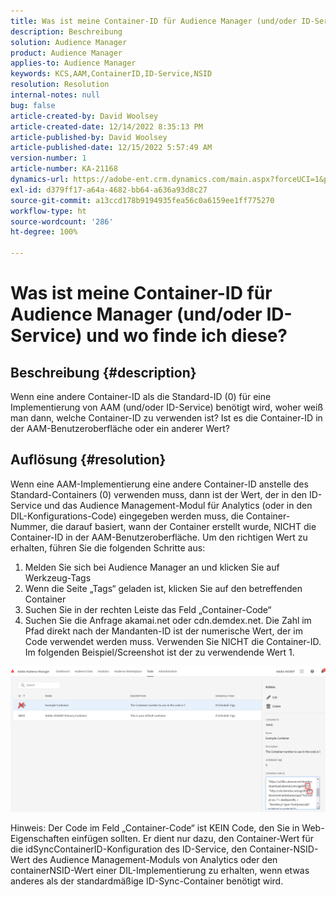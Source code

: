 ```yaml
---
title: Was ist meine Container-ID für Audience Manager (und/oder ID-Service) und wo finde ich diese?
description: Beschreibung
solution: Audience Manager
product: Audience Manager
applies-to: Audience Manager
keywords: KCS,AAM,ContainerID,ID-Service,NSID
resolution: Resolution
internal-notes: null
bug: false
article-created-by: David Woolsey
article-created-date: 12/14/2022 8:35:13 PM
article-published-by: David Woolsey
article-published-date: 12/15/2022 5:57:49 AM
version-number: 1
article-number: KA-21168
dynamics-url: https://adobe-ent.crm.dynamics.com/main.aspx?forceUCI=1&pagetype=entityrecord&etn=knowledgearticle&id=14ebc5cb-ee7b-ed11-81ac-6045bd006a22
exl-id: d379ff17-a64a-4682-bb64-a636a93d8c27
source-git-commit: a13ccd178b9194935fea56c0a6159ee1ff775270
workflow-type: ht
source-wordcount: '286'
ht-degree: 100%

---
```


# Was ist meine Container-ID für Audience Manager (und/oder ID-Service) und wo finde ich diese?

## Beschreibung {#description}


Wenn eine andere Container-ID als die Standard-ID (0) für eine Implementierung von AAM (und/oder ID-Service) benötigt wird, woher weiß man dann, welche Container-ID zu verwenden ist? Ist es die Container-ID in der AAM-Benutzeroberfläche oder ein anderer Wert?


## Auflösung {#resolution}


Wenn eine AAM-Implementierung eine andere Container-ID anstelle des Standard-Containers (0) verwenden muss, dann ist der Wert, der in den ID-Service und das Audience Management-Modul für Analytics (oder in den DIL-Konfigurations-Code) eingegeben werden muss, die Container-Nummer, die darauf basiert, wann der Container erstellt wurde, NICHT die Container-ID in der AAM-Benutzeroberfläche. Um den richtigen Wert zu erhalten, führen Sie die folgenden Schritte aus:

1. Melden Sie sich bei Audience Manager an und klicken Sie auf Werkzeug-Tags
2. Wenn die Seite „Tags“ geladen ist, klicken Sie auf den betreffenden Container
3. Suchen Sie in der rechten Leiste das Feld „Container-Code“
4. Suchen Sie die Anfrage akamai.net oder cdn.demdex.net. Die Zahl im Pfad direkt nach der Mandanten-ID ist der numerische Wert, der im Code verwendet werden muss. Verwenden Sie NICHT die Container-ID. Im folgenden Beispiel/Screenshot ist der zu verwendende Wert 1.


![](assets/4768ad75-347c-ed11-81ac-6045bd006a22.png)

Hinweis: Der Code im Feld „Container-Code“ ist KEIN Code, den Sie in Web-Eigenschaften einfügen sollten. Er dient nur dazu, den Container-Wert für die idSyncContainerID-Konfiguration des ID-Service, den Container-NSID-Wert des Audience Management-Moduls von Analytics oder den containerNSID-Wert einer DIL-Implementierung zu erhalten, wenn etwas anderes als der standardmäßige ID-Sync-Container benötigt wird.
